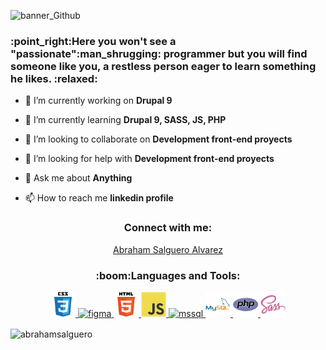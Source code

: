 ![banner_Github](https://user-images.githubusercontent.com/96110567/234068937-35f748ff-f736-4c37-9051-5b29a1a0e92d.png)


<h3>:point_right:Here you won't see a "passionate":man_shrugging: programmer but you will find someone like you, a restless person eager to learn something he likes. :relaxed: </h3>

- 🔭 I’m currently working on **Drupal 9**

- 🌱 I’m currently learning **Drupal 9, SASS, JS, PHP**

- 👯 I’m looking to collaborate on **Development front-end proyects**

- 🤝 I’m looking for help with **Development front-end proyects**

- 💬 Ask me about **Anything**

- 📫 How to reach me **linkedin profile**

<h3 align="center">Connect with me:</h3>
<p align="center"><a class="badge-base__link LI-simple-link" href="https://es.linkedin.com/in/abraham-salguero?trk=profile-badge">Abraham Salguero Alvarez</a>
</p>

<h3 align="center">:boom:Languages and Tools:</h3>
<p align="center"> <a href="https://www.w3schools.com/css/" target="_blank" rel="noreferrer"> <img src="https://raw.githubusercontent.com/devicons/devicon/master/icons/css3/css3-original-wordmark.svg" alt="css3" width="40" height="40"/> </a> <a href="https://www.figma.com/" target="_blank" rel="noreferrer"> <img src="https://www.vectorlogo.zone/logos/figma/figma-icon.svg" alt="figma" width="40" height="40"/> </a> <a href="https://www.w3.org/html/" target="_blank" rel="noreferrer"> <img src="https://raw.githubusercontent.com/devicons/devicon/master/icons/html5/html5-original-wordmark.svg" alt="html5" width="40" height="40"/> </a> <a href="https://developer.mozilla.org/en-US/docs/Web/JavaScript" target="_blank" rel="noreferrer"> <img src="https://raw.githubusercontent.com/devicons/devicon/master/icons/javascript/javascript-original.svg" alt="javascript" width="40" height="40"/> </a> <a href="https://www.microsoft.com/en-us/sql-server" target="_blank" rel="noreferrer"> <img src="https://www.svgrepo.com/show/303229/microsoft-sql-server-logo.svg" alt="mssql" width="40" height="40"/> </a> <a href="https://www.mysql.com/" target="_blank" rel="noreferrer"> <img src="https://raw.githubusercontent.com/devicons/devicon/master/icons/mysql/mysql-original-wordmark.svg" alt="mysql" width="40" height="40"/> </a> <a href="https://www.php.net" target="_blank" rel="noreferrer"> <img src="https://raw.githubusercontent.com/devicons/devicon/master/icons/php/php-original.svg" alt="php" width="40" height="40"/> </a> <a href="https://sass-lang.com" target="_blank" rel="noreferrer"> <img src="https://raw.githubusercontent.com/devicons/devicon/master/icons/sass/sass-original.svg" alt="sass" width="40" height="40"/> </a> </p>

<p><img align="center" src="https://github-readme-stats.vercel.app/api/top-langs?username=abrahamsalguero&show_icons=true&locale=en&layout=compact" alt="abrahamsalguero" /></p>
